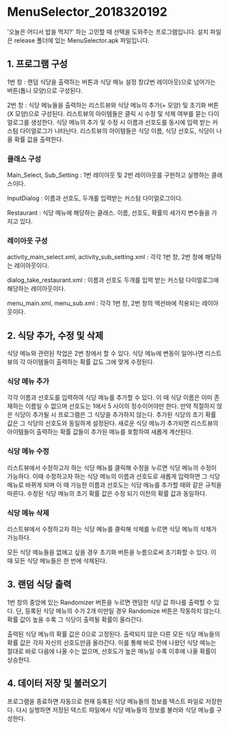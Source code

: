 # MenuSelector_2018320192
'오늘은 어디서 밥을 먹지?' 하는 고민할 때 선택을 도와주는 프로그램입니다. 설치 파일은 release 폴더에 있는 MenuSelector.apk 파일입니다.
## 1. 프로그램 구성
1번 창 : 랜덤 식당을 출력하는 버튼과 식당 메뉴 설정 창(2번 레이아웃)으로 넘어가는 버튼(톱니 모양)으로 구성된다.

2번 창 : 식당 메뉴들을 출력하는 리스트뷰와 식당 메뉴의 추가(+ 모양) 및 초기화 버튼(X 모양)으로 구성된다. 리스트뷰의 아이템들은
클릭 시 수정 및 삭제 여부를 묻는 다이얼로그를 생성한다. 식당 메뉴의 추가 및 수정 시 이름과 선호도를 동시에 입력 받는 커스텀
다이얼로그가 나타난다. 리스트뷰의 아이템들은 식당 이름, 식당 선호도, 식당이 나올 확률 값을 출력한다.
### 클래스 구성
Main_Select, Sub_Setting : 1번 레이아웃 및 2번 레이아웃를 구현하고 실행하는 클래스이다.

InputDialog : 이름과 선호도, 두개를 입력받는 커스텀 다이얼로그이다.

Restaurant : 식당 메뉴에 해당하는 클래스. 이름, 선호도, 확률의 세가지 변수들을 가지고 있다.
### 레이아웃 구성
activity_main_select.xml, activity_sub_setting.xml : 각각 1번 창, 2번 창에 해당하는 레이아웃이다.

dialog_take_restaurant.xml : 이름과 선호도 두개를 입력 받는 커스텀 다이얼로그에 해당하는 레이아웃이다.

menu_main.xml, menu_sub.xml : 각각 1번 창, 2번 창의 액션바에 적용되는 레이아웃이다.
## 2. 식당 추가, 수정 및 삭제
식당 메뉴와 관련된 작업은 2번 창에서 할 수 있다. 식당 메뉴에 변동이 일어나면 리스트뷰의 각 아이템들이 출력하는 확률 값도 그에 맞게 수정된다.
### 식당 메뉴 추가
각각 이름과 선호도를 입력하여 식당 메뉴를 추가할 수 있다. 이 때 식당 이름은 이미 존재하는 이름일 수 없으며 선호도는 1에서 5
사이의 정수이어야만 한다. 만약 적절하지 않은 식당이 추가될 시 프로그램은 그 식당을 추가하지 않는다. 추가된 식당의 초기 확률 값은
그 식당의 선호도와 동일하게 설정된다. 새로운 식당 메뉴가 추가되면 리스트뷰의 아이템들이 출력하는 확률 값들이 추가된 메뉴를 포함하여
새롭게 계산된다.
### 식당 메뉴 수정
리스트뷰에서 수정하고자 하는 식당 메뉴를 클릭해 수정을 누르면 식당 메뉴의 수정이 가능하다. 이때 수정하고자 하는 식당 메뉴의 이름과 선호도로
새롭게 입력하면 그 식당 메뉴로 바뀌게 되며 이 때 가능한 이름과 선호도는 식당 메뉴를 추가할 때와 같은 규칙을 따른다. 수정된 식당 메뉴의 초기
확률 값은 수정 되기 이전의 확률 값과 동일하다.
### 식당 메뉴 삭제
리스트뷰에서 수정하고자 하는 식당 메뉴를 클릭해 삭제를 누르면 식당 메뉴의 삭제가 가능하다. 

모든 식당 메뉴들을 없애고 싶을 경우 초기화 버튼을 누름으로써 초기화할 수 있다. 이 때 모든 식당 메뉴들은 한 번에 삭제된다.
## 3. 랜덤 식당 출력
1번 창의 중앙에 있는 Randomizer 버튼을 누르면 랜덤한 식당 값 하나를 출력할 수 있다. 단, 등록된 식당 메뉴의 수가 2개 미만일 경우 Randomize 
버튼은 작동하지 않는다. 확률 값이 높을 수록 그 식당이 출력될 확률이 올라간다.

출력된 식당 메뉴의 확률 값은 0으로 고정된다. 출력되지 않은 다른 모든 식당 메뉴들의 확률 값은 각자 자신의 선호도만큼 올라간다. 이를 통해 바로 
전에 나왔던 식당 메뉴는 절대로 바로 다음에 나올 수는 없으며, 선호도가 높은 메뉴일 수록 이후에 나올 확률이 상승한다.
## 4. 데이터 저장 및 불러오기
프로그램을 종료하면 자동으로 현재 등록된 식당 메뉴들의 정보를 텍스트 파일로 저장한다. 다시 실행하면 저장된 텍스트 파일에서 식당 메뉴들의 정보를 
불러와 식당 메뉴를 구성한다.
